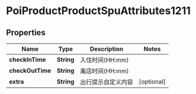 # PoiProductProductSpuAttributes1211

## Properties
Name | Type | Description | Notes
------------ | ------------- | ------------- | -------------
**checkInTime** | **String** | 入住时间(HH:mm) | 
**checkOutTime** | **String** | 离店时间(HH:mm) | 
**extra** | **String** | 出行提示自定义内容 |  [optional]
